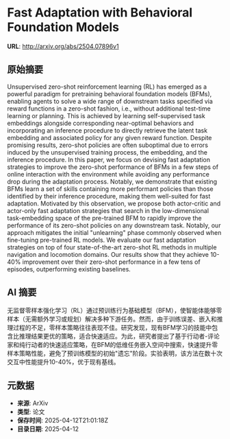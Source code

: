 # Fast Adaptation with Behavioral Foundation Models

**URL**: http://arxiv.org/abs/2504.07896v1

## 原始摘要

Unsupervised zero-shot reinforcement learning (RL) has emerged as a powerful
paradigm for pretraining behavioral foundation models (BFMs), enabling agents
to solve a wide range of downstream tasks specified via reward functions in a
zero-shot fashion, i.e., without additional test-time learning or planning.
This is achieved by learning self-supervised task embeddings alongside
corresponding near-optimal behaviors and incorporating an inference procedure
to directly retrieve the latent task embedding and associated policy for any
given reward function. Despite promising results, zero-shot policies are often
suboptimal due to errors induced by the unsupervised training process, the
embedding, and the inference procedure. In this paper, we focus on devising
fast adaptation strategies to improve the zero-shot performance of BFMs in a
few steps of online interaction with the environment while avoiding any
performance drop during the adaptation process. Notably, we demonstrate that
existing BFMs learn a set of skills containing more performant policies than
those identified by their inference procedure, making them well-suited for fast
adaptation. Motivated by this observation, we propose both actor-critic and
actor-only fast adaptation strategies that search in the low-dimensional
task-embedding space of the pre-trained BFM to rapidly improve the performance
of its zero-shot policies on any downstream task. Notably, our approach
mitigates the initial "unlearning" phase commonly observed when fine-tuning
pre-trained RL models. We evaluate our fast adaptation strategies on top of
four state-of-the-art zero-shot RL methods in multiple navigation and
locomotion domains. Our results show that they achieve 10-40% improvement over
their zero-shot performance in a few tens of episodes, outperforming existing
baselines.


## AI 摘要

无监督零样本强化学习（RL）通过预训练行为基础模型（BFM），使智能体能够零样本（无需额外学习或规划）解决多种下游任务。然而，由于训练误差、嵌入和推理过程的不足，零样本策略往往表现不佳。研究发现，现有BFM学习的技能中包含比推理结果更优的策略，适合快速适应。为此，研究者提出了基于行动者-评论家和纯行动者的快速适应策略，在BFM的低维任务嵌入空间中搜索，快速提升零样本策略性能，避免了预训练模型的初始"遗忘"阶段。实验表明，该方法在数十次交互中性能提升10-40%，优于现有基线。

## 元数据

- **来源**: ArXiv
- **类型**: 论文
- **保存时间**: 2025-04-12T21:01:18Z
- **目录日期**: 2025-04-12
